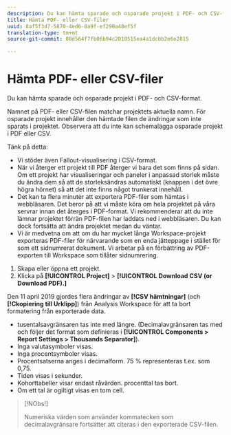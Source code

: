 ```yaml
---
description: Du kan hämta sparade och osparade projekt i PDF- och CSV-format.
title: Hämta PDF- eller CSV-filer
uuid: 8af5f3d7-5870-4ed6-8a9f-ef290a48ef5f
translation-type: tm+mt
source-git-commit: 08d564f7fb06b94c2010515ea4a1dcbb2e6e2815

---
```



# Hämta PDF- eller CSV-filer

Du kan hämta sparade och osparade projekt i PDF- och CSV-format.

Namnet på PDF- eller CSV-filen matchar projektets aktuella namn. För osparade projekt innehåller den hämtade filen de ändringar som inte sparats i projektet. Observera att du inte kan schemalägga osparade projekt i PDF eller CSV.

Tänk på detta:

* Vi stöder även Fallout-visualisering i CSV-format.
* När vi återger ett projekt till PDF återger vi bara det som finns på sidan. Om ett projekt har visualiseringar och paneler i anpassad storlek måste du ändra dem så att de storleksändras automatiskt (knappen i det övre högra hörnet) så att det inte finns något trunkerat innehåll.
* Det kan ta flera minuter att exportera PDF-filer som hämtas i webbläsaren. Det beror på att vi måste köra om hela projektet på våra servrar innan det återges i PDF-format. Vi rekommenderar att du inte lämnar projektet förrän PDF-filen har laddats ned i webbläsaren. Du kan dock fortsätta att ändra projektet medan du väntar.
* Vi är medvetna om att om du har mycket långa Workspace-projekt exporteras PDF-filer för närvarande som en enda jätteppage i stället för som ett sidnumrerat dokument. Vi arbetar på en förbättring av PDF-exporten till Workspace som tillåter sidnumrering.

1. Skapa eller öppna ett projekt.
1. Klicka på **[!UICONTROL Project]** > **[!UICONTROL Download CSV (or Download PDF).]**

Den 11 april 2019 gjordes flera ändringar av **[!CSV hämtningar]** (och **[!Ckopiering till Urklipp]**) från Analysis Workspace för att ta bort formatering från exporterade data.
* tusentalsavgränsaren tas inte med längre. (Decimalavgränsaren tas med och följer det format som definieras i **[!UICONTROL Components > Report Settings > Thousands Separator]**).
* Inga valutasymboler visas.
* Inga procentsymboler visas.
* Procentsatserna anges i decimalform. 75 % representeras t.ex. som 0,75.
* Tiden visas i sekunder.
* Kohorttabeller visar endast råvärden. procenttal tas bort.
* Om ett tal är ogiltigt visas en tom cell.

>[!NObs!]
>
> Numeriska värden som använder kommatecken som decimalavgränsare fortsätter att citeras i den exporterade CSV-filen.
